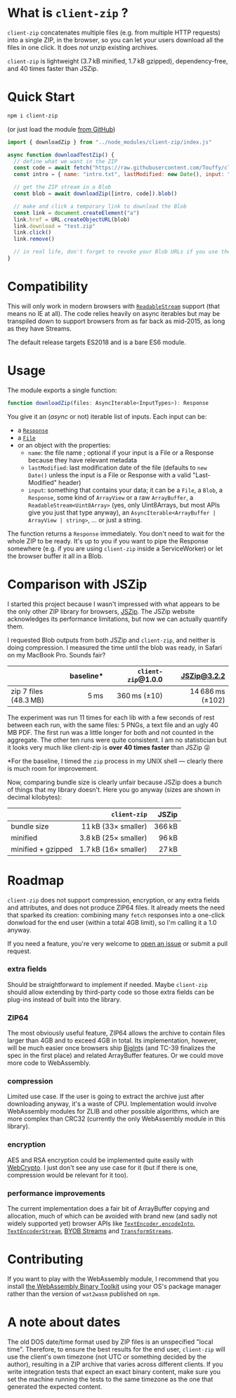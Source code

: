 # What is `client-zip` ?

`client-zip` concatenates multiple files (e.g. from multiple HTTP requests) into a single ZIP, in the browser, so you can let your users download all the files in one click. It does *not* unzip existing archives.

`client-zip` is lightweight (3.7 kB minified, 1.7 kB gzipped), dependency-free, and 40 times faster than JSZip.

# Quick Start

```sh
npm i client-zip
```

(or just load the module [from GitHub](https://github.com/Touffy/client-zip/releases/latest/download/index.js))

```javascript
import { downloadZip } from "../node_modules/client-zip/index.js"

async function downloadTestZip() {
  // define what we want in the ZIP
  const code = await fetch("https://raw.githubusercontent.com/Touffy/client-zip/master/src/index.ts")
  const intro = { name: "intro.txt", lastModified: new Date(), input: "Hello. This is the client-zip library." }

  // get the ZIP stream in a Blob
  const blob = await downloadZip([intro, code]).blob()

  // make and click a temporary link to download the Blob
  const link = document.createElement("a")
  link.href = URL.createObjectURL(blob)
  link.download = "test.zip"
  link.click()
  link.remove()

  // in real life, don't forget to revoke your Blob URLs if you use them
}
```

# Compatibility

This will only work in modern browsers with [`ReadableStream`](https://developer.mozilla.org/en-US/docs/Web/API/ReadableStream) support (that means no IE at all). The code relies heavily on async iterables but may be transpiled down to support browsers from as far back as mid-2015, as long as they have Streams.

The default release targets ES2018 and is a bare ES6 module.

# Usage

The module exports a single function:
```typescript
function downloadZip(files: AsyncIterable<InputTypes>): Response
```

You give it an (*async* or not) iterable list of inputs. Each input can be:
* a [`Response`](https://developer.mozilla.org/en-US/docs/Web/API/Response)
* a [`File`](https://developer.mozilla.org/en-US/docs/Web/API/File)
* or an object with the properties:
  - `name`: the file name ; optional if your input is a File or a Response because they have relevant metadata
  - `lastModified`: last modification date of the file (defaults to `new Date()` unless the input is a File or Response with a valid "Last-Modified" header)
  - `input`: something that contains your data; it can be a `File`, a `Blob`, a `Response`, some kind of `ArrayView` or a raw `ArrayBuffer`, a `ReadableStream<Uint8Array>` (yes, only Uint8Arrays, but most APIs give you just that type anyway), an `AsyncIterable<ArrayBuffer | ArrayView | string>`, … or just a string.

The function returns a `Response` immediately. You don't need to wait for the whole ZIP to be ready. It's up to you if you want to pipe the Response somewhere (e.g. if you are using `client-zip` inside a ServiceWorker) or let the browser buffer it all in a Blob.

# Comparison with JSZip

I started this project because I wasn't impressed with what appears to be the only other ZIP library for browsers, [JSZip](https://stuk.github.io/jszip/). The JSZip website acknowledges its performance limitations, but now we can actually quantify them.

I requested Blob outputs from both JSZip and `client-zip`, and neither is doing compression. I measured the time until the blob was ready, in Safari on my MacBook Pro. Sounds fair?

|                       | baseline* | `client-zip`@1.0.0 |    JSZip@3.2.2   |
|-----------------------|----------:|-------------------:|-----------------:|
| zip 7 files (48.3 MB) |      5 ms |       360 ms (±10) | 14 686 ms (±102) |

The experiment was run 11 times for each lib with a few seconds of rest between each run, with the same files: 5 PNGs, a text file and an ugly 40 MB PDF. The first run was a little longer for both and not counted in the aggregate. The other ten runs were quite consistent. I am no statistician but it looks very much like client-zip is **over 40 times faster** than JSZip 😜

*For the baseline, I timed the `zip` process in my UNIX shell — clearly there is much room for improvement.

Now, comparing bundle size is clearly unfair because JSZip does a bunch of things that my library doesn't. Here you go anyway (sizes are shown in decimal kilobytes):

|                    |    `client-zip`      |  JSZip |
|--------------------|---------------------:|-------:|
| bundle size        |  11 kB (33× smaller) | 366 kB |
| minified           | 3.8 kB (25× smaller) |  96 kB |
| minified + gzipped | 1.7 kB (16× smaller) |  27 kB |

# Roadmap

`client-zip` does not support compression, encryption, or any extra fields and attributes, and does not produce ZIP64 files. It already meets the need that sparked its creation: combining many `fetch` responses into a one-click donwload for the end user (within a total 4GB limit), so I'm calling it a 1.0 anyway.

If you need a feature, you're very welcome to [open an issue](https://github.com/Touffy/client-zip/issues) or submit a pull request.

### extra fields

Should be straightforward to implement if needed. Maybe `client-zip` should allow extending by third-party code so those extra fields can be plug-ins instead of built into the library.

### ZIP64

The most obviously useful feature, ZIP64 allows the archive to contain files larger than 4GB and to exceed 4GB in total. Its implementation, however, will be much easier once browsers ship [BigInt](https://tc39.es/proposal-bigint/#sec-bigint-objects)s (and TC-39 finalizes the spec in the first place) and related ArrayBuffer features. Or we could move more code to WebAssembly.

### compression

Limited use case. If the user is going to extract the archive just after downloading anyway, it's a waste of CPU. Implementation would involve WebAssembly modules for ZLIB and other possible algorithms, which are more complex than CRC32 (currently the only WebAssembly module in this library).

### encryption

AES and RSA encryption could be implemented quite easily with [WebCrypto](https://www.w3.org/TR/WebCryptoAPI/). I just don't see any use case for it (but if there is one, compression would be relevant for it too).

### performance improvements

The current implementation does a fair bit of ArrayBuffer copying and allocation, much of which can be avoided with brand new (and sadly not widely supported yet) browser APIs like [`TextEncoder.encodeInto`](https://encoding.spec.whatwg.org/#dom-textencoder-encodeinto), [`TextEncoderStream`](https://encoding.spec.whatwg.org/#interface-textencoderstream), [BYOB Streams](https://streams.spec.whatwg.org/#byob-readers) and [`TransformStreams`](https://streams.spec.whatwg.org/#ts-model).

# Contributing

If you want to play with the WebAssembly module, I recommend that you install [the WebAssembly Binary Toolkit](https://github.com/WebAssembly/wabt) using your OS's package manager rather than the version of `wat2wasm` published on `npm`.

# A note about dates

The old DOS date/time format used by ZIP files is an unspecified "local time". Therefore, to ensure the best results for the end user, `client-zip` will use the client's own timezone (not UTC or something decided by the author), resulting in a ZIP archive that varies across different clients. If you write integration tests that expect an exact binary content, make sure you set the machine running the tests to the same timezone as the one that generated the expected content.

